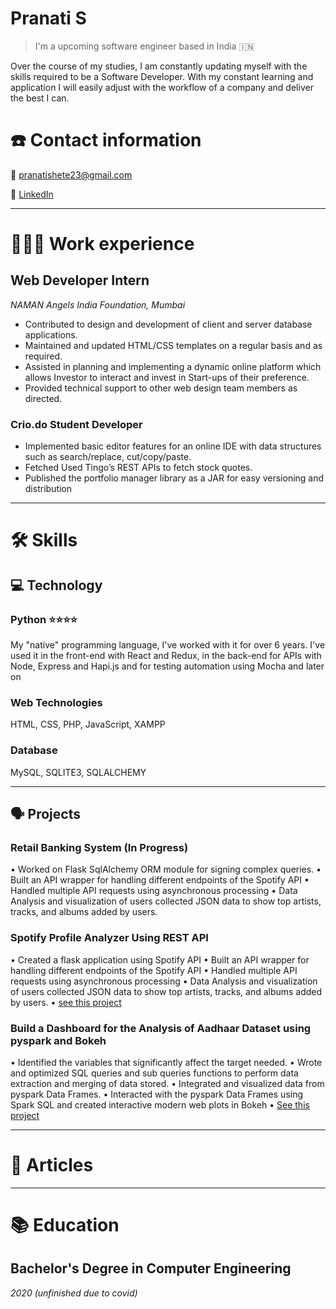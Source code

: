 # Pranati S

> I'm a upcoming software engineer based in India 🇮🇳

Over the course of my studies, I am constantly updating myself with the skills required to be a Software Developer. With my constant learning and application I will easily adjust with the workflow of a company and deliver the best I can.

# ☎️ Contact information

📧 pranatishete23@gmail.com

🔗 [LinkedIn](http://linkedin.com/in/pranati-shete-9936b613b)

---

# **👩🏻‍💻** Work experience

## Web Developer Intern

*NAMAN Angels India Foundation, Mumbai*

- Contributed to design and development of client and server database applications.
- Maintained and updated HTML/CSS templates on a regular basis and as required.
- Assisted in planning and implementing a dynamic online platform which allows Investor to interact and invest in Start-ups of their preference.
- Provided technical support to other web design team members as directed.

### Crio.do Student Developer

- Implemented basic editor features for an online IDE with data structures such as search/replace, cut/copy/paste.
- Fetched Used Tingo’s REST APIs to fetch stock quotes.
- Published the portfolio manager library as a JAR for easy versioning and distribution

---

# 🛠 Skills

## 💻 Technology

### Python ⭐️⭐️⭐️⭐️

My "native" programming language, I've worked with it for over 6 years. I've used it in the front-end with React and Redux, in the back-end for APIs with Node, Express and Hapi.js and for testing automation using Mocha and later on

### Web Technologies

 HTML, CSS, PHP, JavaScript, XAMPP

### Database

MySQL, SQLITE3, SQLALCHEMY

---

## 🗣 Projects

### Retail Banking System                                          (In Progress)

• Worked on Flask SqlAlchemy ORM module for signing complex queries.
• Built an API wrapper for handling different endpoints of the Spotify API
• Handled multiple API requests using asynchronous processing
• Data Analysis and visualization of users collected JSON data to show top artists, tracks, and albums added by users.

### **Spotify Profile Analyzer Using REST API**

• Created a flask application using Spotify API
• Built an API wrapper for handling different endpoints of the Spotify API
• Handled multiple API requests using asynchronous processing
• Data Analysis and visualization of users collected JSON data to show top artists, tracks, and albums added by users.
• [see this project](https://spotify-profile-analyzer.herokuapp.com/)

### Build a Dashboard for the Analysis of Aadhaar Dataset using pyspark and Bokeh

• Identified the variables that significantly affect the target needed.
• Wrote and optimized SQL queries and sub queries functions to perform data extraction and merging of data stored.
• Integrated and visualized data from pyspark Data Frames.
• Interacted with the pyspark Data Frames using Spark SQL and created interactive modern web plots in Bokeh
• [See this project](https://readthroughmyglasses.github.io/Aadhar_Analysis/)

---

# 📜 Articles

---

# 📚 Education

## **Bachelor's Degree in Computer Engineering**

*2020 (unfinished due to covid)*

